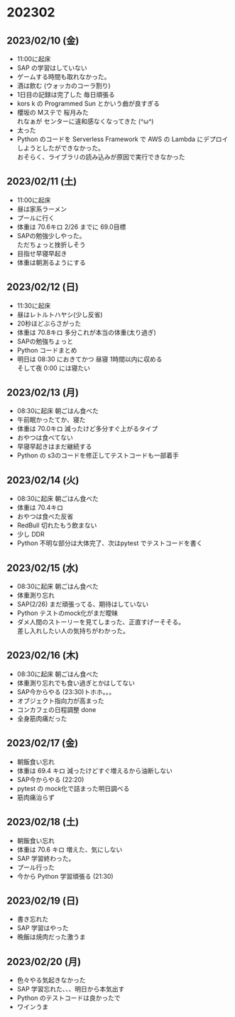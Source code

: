 # 202302

## 2023/02/10 (金)
 - 11:00に起床
 - SAP の学習はしていない
 - ゲームする時間も取れなかった。
 - 酒は飲む (ウォッカのコーラ割り)
 - 1日目の記録は完了した 毎日頑張る
 - kors k の Programmed Sun とかいう曲が良すぎる
 - 櫻坂の Mステで 桜月みた <br>れなぁが センターに違和感なくなってきた (^ω^)
 - 太った 
 - Python のコードを Serverless Framework で AWS の Lambda にデプロイしようとしたができなかった。<br>おそらく、ライブラリの読み込みが原因で実行できなかった

## 2023/02/11 (土)
 - 11:00に起床
 - 昼は家系ラーメン
 - プールに行く 
 - 体重は 70.6キロ 2/26 までに 69.0目標
 - SAPの勉強少しやった。<br> ただちょっと挫折しそう
 - 目指せ早寝早起き
 - 体重は朝測るようにする

## 2023/02/12 (日)
 - 11:30に起床
 - 昼はレトルトハヤシ(少し反省)
 - 20秒ほどぶらさがった
 - 体重は 70.8キロ 多分これが本当の体重(太り過ぎ) 
 - SAPの勉強ちょっと
 - Python コードまとめ
 - 明日は 08:30 におきてかつ 昼寝 1時間以内に収める<br>そして夜 0:00 には寝たい 

## 2023/02/13 (月)
 - 08:30に起床 朝ごはん食べた
 - 午前眠かったてか、寝た
 - 体重は 70.0キロ 減ったけど多分すぐ上がるタイプ
 - おやつは食べてない
 - 早寝早起きはまだ継続する 
 - Python の s3のコードを修正してテストコードも一部着手 

## 2023/02/14 (火)
 - 08:30に起床 朝ごはん食べた
 - 体重は 70.4キロ
 - おやつは食べた反省
 - RedBull 切れたもう飲まない
 - 少し DDR 
 - Python 不明な部分は大体完了、次はpytest でテストコードを書く

## 2023/02/15 (水)
 - 08:30に起床 朝ごはん食べた
 - 体重測り忘れ
 - SAP(2/26) まだ頑張ってる、期待はしていない
 - Python テストのmock化がまだ曖昧
 - ダメ人間のストーリーを見てしまった、正直すげーそそる。<br>差し入れしたい人の気持ちがわかった。

## 2023/02/16 (木)
 - 08:30に起床 朝ごはん食べた
 - 体重測り忘れでも食い過ぎとかはしてない
 - SAP今からやる (23:30)トホホ。。。
 - オブジェクト指向力が高まった
 - コンカフェの日程調整 done
 - 全身筋肉痛だった


## 2023/02/17 (金)
 - 朝飯食い忘れ
 - 体重は 69.4 キロ 減ったけどすぐ増えるから油断しない
 - SAP今からやる (22:20)
 - pytest の mock化で詰まった明日調べる
 - 筋肉痛治らず

## 2023/02/18 (土)
 - 朝飯食い忘れ
 - 体重は 70.6 キロ 増えた、気にしない
 - SAP 学習終わった。
 - プール行った
 - 今から Python 学習頑張る (21:30)

## 2023/02/19 (日)
 - 書き忘れた
 - SAP 学習はやった
 - 晩飯は焼肉だった激うま

## 2023/02/20 (月)
 - 色々やる気起きなかった
 - SAP 学習忘れた、、、明日から本気出す
 - Python のテストコードは良かったで
 - ワインうま
